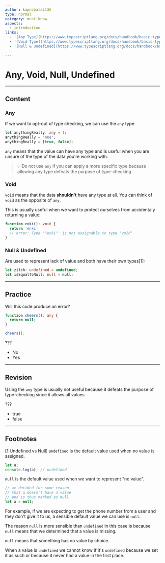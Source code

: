 ```yaml
---
author: kapnobatai136
type: normal
category: must-know
aspects:
  - introduction
links:
  - '[Any Type](https://www.typescriptlang.org/docs/handbook/basic-types.html#any){documentation}'
  - '[Void Type](https://www.typescriptlang.org/docs/handbook/basic-types.html#void){documentation}'
  - '[Null & Undefined](https://www.typescriptlang.org/docs/handbook/basic-types.html#null-and-undefined){documentation}'

---
```


# Any, Void, Null, Undefined

---
## Content

### Any

If we want to opt-out of type checking, we can use the `any` type:

```ts
let anythingReally: any = 1;
anythingReally = 'one';
anythingReally = [true, false];
```

`any` means that the value can have any type and is useful when you are unsure of the type of the data you're working with.

> 💡 Do not use `any` if you can apply a more specific type because allowing any type defeats the purpose of type-checking

### Void

`void` means that the data **shouldn't** have any type at all. You can think of `void` as the opposite of `any`.

This is usually useful when we want to protect ourselves from accidentaly returning a value:

```ts
function enki(): void {
  return 'enki'
  // error: Type '"enki"' is not assignable to type 'void'
}
```

### Null & Undefined

Are used to represent lack of value and both have their own types[1]:

```ts
let zilch: undefined = undefined;
let isEqualToNull: null = null;
```

---
## Practice

Will this code produce an error?

```ts
function cheers(): any {
  return null;
}

cheers();
```

???

* No
* Yes

---
## Revision

Using the `any` type is usually not useful because it defeats the purpose of type-checking since it allows all values.

???

* true
* false

---
## Footnotes

[1:Undefined vs Null]
`undefined` is the default value used when no value is assigned.

```ts
let a;
console.log(a); // undefined
```

`null` is the default value used when we want to represent "no value".

```ts
// we decided for some reason
// that a doesn't have a value
// and is thus marked as null
let a = null;
```

For example, if we are expecting to get the phone number from a user and they don't give it to us, a sensible default value we can use is `null`.

The reason `null` is more sensible than `undefined` in this case is because `null` means that we determined that a value is missing.

`null` means that something has no value by choice.

When a value is `undefined` we cannot know if it's `undefined` because we set it as such or because it never had a value in the first place.
